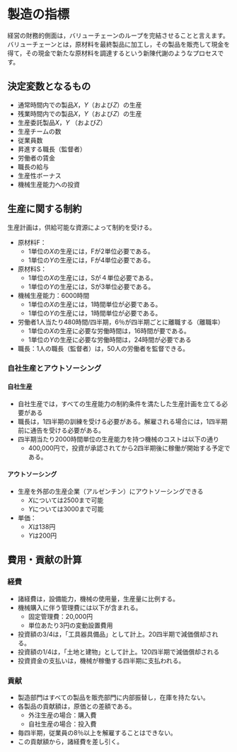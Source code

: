 # 製造の指標

経営の財務的側面は，バリューチェーンのループを完結させることと言えます。
バリューチェーンとは，原材料を最終製品に加工し，その製品を販売して現金を得て，その現金で新たな原材料を調達するという新陳代謝のようなプロセスです。

## 決定変数となるもの
* 通常時間内での製品$X$，$Y$（および$Z$）の生産
* 残業時間内での製品$X$，$Y$（および$Z$）の生産
* 生産委託製品$X$，$Y$ （および$Z$）
* 生産チームの数
* 従業員数
* 昇進する職長（監督者）
* 労働者の賃金
* 職長の給与
* 生産性ボーナス
* 機械生産能力への投資

## 生産に関する制約
生産計画は，供給可能な資源によって制約を受ける。
* 原材料F：
  * 1単位の$X$の生産には，Fが2単位必要である。
  * 1単位の$Y$の生産には，Fが4単位必要である。
* 原材料S：
  * 1単位の$X$の生産には，Sが４単位必要である。
  * 1単位の$Y$の生産には，Sが3単位必要である。
* 機械生産能力：6000時間
  * 1単位の$X$の生産には，1時間単位が必要である。
  * 1単位の$Y$の生産には，1時間単位が必要である。
* 労働者1人当たり480時間/四半期，6％が四半期ごとに離職する（離職率）
  * 1単位の$X$の生産に必要な労働時間は，16時間が要である。
  * 1単位の$Y$の生産に必要な労働時間は，24時間が必要である
* 職長：1人の職長（監督者）は，50人の労働者を監督できる。

### 自社生産とアウトソーシング

#### 自社生産
* 自社生産では，すべての生産能力の制約条件を満たした生産計画を立てる必要がある
* 職長は，1四半期の訓練を受ける必要がある。解雇される場合には，1四半期前に通告を受ける必要がある。
* 四半期当たり2000時間単位の生産能力を持つ機械のコストは以下の通り
  * 400,000円で，投資が承認されてから2四半期後に稼働が開始する予定である。

#### アウトソーシング
* 生産を外部の生産企業（アルゼンチン）にアウトソーシングできる
  * $X$については2500まで可能
  * $Y$については3000まで可能
* 単価：
  * $X$は138円
  * $Y$は200円

## 費用・貢献の計算

### 経費
* 諸経費は，設備能力，機械の使用量，生産量に比例する。
* 機械購入に伴う管理費には以下が含まれる。
  * 固定管理費：20,000円
  * 単位あたり3円の変動設置費用
* 投資額の3/4は，「工具器具備品」として計上。20四半期で減価償却される。
* 投資額の1/4は，「土地と建物」として計上。120四半期で減価償却される
* 投資資金の支払いは，機械が稼働する四半期に支払われる。

### 貢献
* 製造部門はすべての製品を販売部門に内部振替し，在庫を持たない。
* 各製品の貢献額は，原価との差額である。
  * 外注生産の場合：購入費
  * 自社生産の場合：投入費
* 毎四半期，従業員の8％以上を解雇することはできない。
* この貢献額から，諸経費を差し引く。